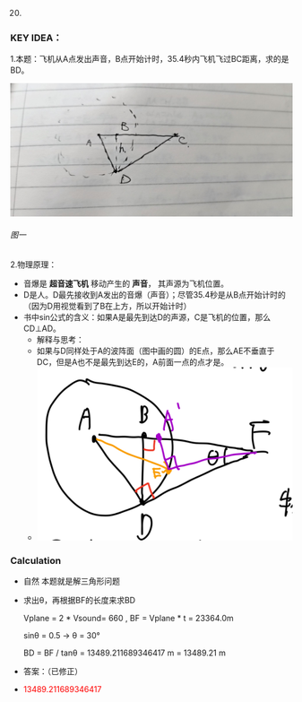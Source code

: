 20.

### KEY IDEA：

1.本题：飞机从A点发出声音，B点开始计时，35.4秒内飞机飞过BC距离，求的是BD。

![img](../.image\17-20.jpg)

###### 图一

2.物理原理：

- 音爆是 **超音速飞机** 移动产生的 **声音**， 其声源为飞机位置。
- D是人。D最先接收到A发出的音爆（声音）；尽管35.4秒是从B点开始计时的（因为D用视觉看到了B在上方，所以开始计时）
- 书中sin公式的含义：如果A是最先到达D的声源，C是飞机的位置，那么CD⊥AD。
  - 解释与思考：
  - 如果与D同样处于A的波阵面（图中画的圆）的E点，那么AE不垂直于DC，但是A也不是最先到达E的，A前面一点的点才是。
  - ![17-20-2](../.image\17-20-2.jpg)

### Calculation

- 自然 本题就是解三角形问题

- 求出θ，再根据BF的长度来求BD

  Vplane = 2 * Vsound= 660 , BF = Vplane * t = 23364.0m

  sinθ = 0.5 -> θ = 30°

  BD = BF   / tanθ = 13489.211689346417 m = 13489.21 m

- 答案：（已修正）

- <font color='red'> 13489.211689346417 </font>